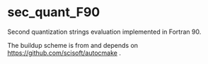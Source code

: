 sec_quant_F90
=============

Second quantization strings evaluation implemented  in Fortran 90.

The buildup scheme is from and depends on https://github.com/scisoft/autocmake .
